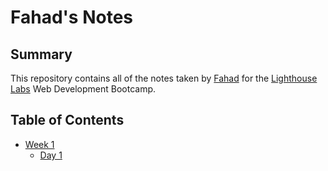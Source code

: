 # Fahad's Notes
## Summary
This repository contains all of the notes taken by [Fahad](https://github.com/fahadkamal84) for the [Lighthouse Labs](https://www.lighthouselabs.ca/) Web Development Bootcamp.
## Table of Contents
* [Week 1](/week_1)
  * [Day 1](/week_1/Day_1/)